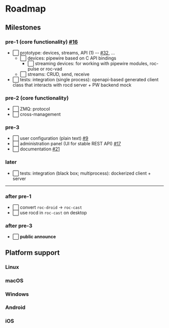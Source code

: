 # Roadmap

## Milestones

### pre-1 (core functionality) [#16](https://github.com/roc-streaming/rocd/issues/16)

- :white_large_square: prototype: devices, streams, API (1) -- [#32](https://github.com/roc-streaming/rocd/issues/32), ...
  - :white_large_square: devices: pipewire based on C API bindings
    - :white_large_square: streaming devices: for working with pipewire modules, roc-pulse or roc-vad
  - :white_large_square: streams: CRUD, send, receive
- :white_large_square: tests: integration (single process): openapi-based generated client class that interacts with rocd server + PW backend mock

### pre-2 (core functionality)

- :white_large_square: ZMQ: protocol
- :white_large_square: cross-management

### pre-3

- :white_large_square: user configuration (plain text) [#9](https://github.com/roc-streaming/rocd/issues/9)
- :white_large_square: administration panel (UI for stable REST API) [#17](https://github.com/roc-streaming/rocd/issues/17)
- :white_large_square: documentation [#21](https://github.com/roc-streaming/rocd/issues/21)

### later

- :white_large_square: tests: integration (black box; multiprocess): dockerized client + server

---

### after pre-1

- :white_large_square: convert `roc-droid` -> `roc-cast`
- :white_large_square: use rocd in `roc-cast` on desktop

### after pre-3

- :white_large_square: **public announce**


## Platform support

### Linux

### macOS

### Windows

### Android

### iOS
